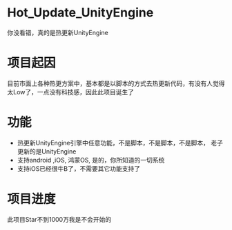 # Hot_Update_UnityEngine
你没看错，真的是热更新UnityEngine

# 项目起因
目前市面上各种热更方案中，基本都是以脚本的方式去热更新代码，有没有人觉得太Low了，一点没有科技感，因此此项目诞生了

# 功能

* 热更新UnityEngine引擎中任意功能，不是脚本，不是脚本，不是脚本， 老子更新的是UnityEngine
* 支持android ,iOS, 鸿蒙OS, 是的，你所知道的一切系统
* 支持iOS已经很牛B了，不需要其它功能支持了

# 项目进度
此项目Star不到1000万我是不会开始的
